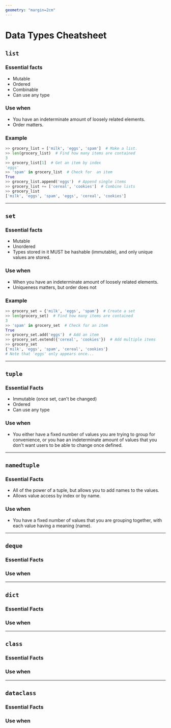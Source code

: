 ```yaml
---
geometry: "margin=2cm"
---
```


# Data Types Cheatsheet

## `list`

### Essential facts

- Mutable
- Ordered
- Combinable
- Can use any type

### Use when
- You have an indeterminate amount of loosely related elements.
- Order matters.

### Example

```python
>> grocery_list = ['milk', 'eggs', 'spam']  # Make a list.
>> len(grocery_list)  # Find how many items are contained
3
>> grocery_list[1]  # Get an item by index
'eggs'
>> 'spam' in grocery_list  # Check for  an item
True
>> grocery_list.append('eggs')  # Append single items
>> grocery_list += ['cereal', 'cookies']  # Combine lists
>> grocery_list
['milk', 'eggs', 'spam', 'eggs', 'cereal', 'cookies']
```

---

## `set`

### Essential facts
- Mutable
- Unordered
- Types stored in it MUST be hashable (immutable), and only unique values are stored.

### Use when
- When you have an indeterminate amount of loosely related elements.
- Uniqueness matters, but order does not

### Example

```python
>> grocery_set = {'milk', 'eggs', 'spam'}  # Create a set
>> len(grocery_set)  # Find how many items are contained
3
>> 'spam' in grocery_set  # Check for an item
True
>> grocery_set.add('eggs')  # Add an item
>> grocery_set.extend({'cereal', 'cookies'})  # Add multiple items
>> grocery_set
{'milk', 'eggs', 'spam', 'cereal', 'cookies'}
# Note that 'eggs' only appears once...
```

---

## `tuple`

### Essential Facts

- Immutable (once set, can't be changed)
- Ordered
- Can use any type

### Use when

- You either have a fixed number of values you are trying to group for convenience, or you hae an indeterminate amount of values that you don't want users to be able to change once defined.

---

## `namedtuple`

### Essential Facts

- All of the power of a tuple, but allows you to add names to the values.
- Allows value access by index or by name.

### Use when

- You have a fixed number of values that you are grouping together, with each value having a meaning (name).

---

## `deque`

### Essential Facts

### Use when

---

## `dict`

### Essential Facts

### Use when

---

## `class`

### Essential Facts

### Use when

---

## `dataclass`

### Essential Facts

### Use when
